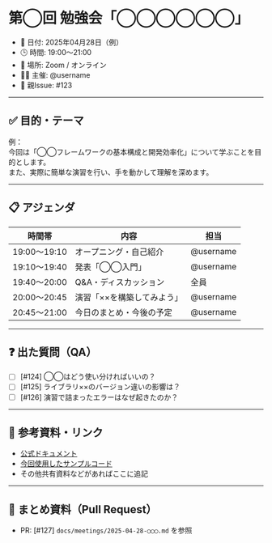 # 第◯回 勉強会「◯◯◯◯◯◯」

- 📅 日付: 2025年04月28日（例）
- 🕒 時間: 19:00〜21:00
- 📍 場所: Zoom / オンライン
- 🧑‍🏫 主催: @username
- 📝 親Issue: #123

---

## ✅ 目的・テーマ

例：  
今回は「◯◯フレームワークの基本構成と開発効率化」について学ぶことを目的とします。  
また、実際に簡単な演習を行い、手を動かして理解を深めます。

---

## 📋 アジェンダ

| 時間帯        | 内容                              | 担当       |
|---------------|-----------------------------------|------------|
| 19:00〜19:10  | オープニング・自己紹介             | @username |
| 19:10〜19:40  | 発表「◯◯入門」                     | @username |
| 19:40〜20:00  | Q&A・ディスカッション               | 全員       |
| 20:00〜20:45  | 演習「××を構築してみよう」         | @username |
| 20:45〜21:00  | 今日のまとめ・今後の予定            | @username |

---

## ❓ 出た質問（QA）

- [ ] [#124] ◯◯はどう使い分ければいいの？
- [ ] [#125] ライブラリ××のバージョン違いの影響は？
- [ ] [#126] 演習で詰まったエラーはなぜ起きたのか？

---

## 📎 参考資料・リンク

- [公式ドキュメント](https://example.com)
- [今回使用したサンプルコード](https://github.com/...)
- その他共有資料などがあればここに追記

---

## 🧾 まとめ資料（Pull Request）

- PR: [#127] `docs/meetings/2025-04-28-◯◯◯.md` を参照
